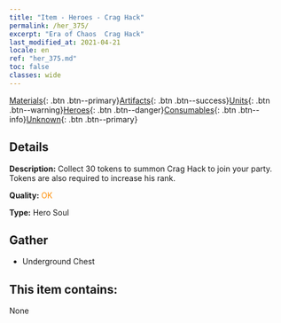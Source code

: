 ```yaml
---
title: "Item - Heroes - Crag Hack"
permalink: /her_375/
excerpt: "Era of Chaos  Crag Hack"
last_modified_at: 2021-04-21
locale: en
ref: "her_375.md"
toc: false
classes: wide
---
```

 [Materials](/Items/){: .btn .btn--primary}[Artifacts](/Items/Artifacts/){: .btn .btn--success}[Units](/Items/Units/){: .btn .btn--warning}[Heroes](/Items/Heroes/){: .btn .btn--danger}[Consumables](/Items/Consumables/){: .btn .btn--info}[Unknown](/Items/Unknown/){: .btn .btn--primary}

## Details
 **Description:** Collect 30 tokens to summon Crag Hack to join your party. Tokens are also required to increase his rank.

 **Quality:** <span style="color: #FF8C00">OK</span>

 **Type:** Hero Soul

## Gather

*    Underground Chest 

## This item contains:

  None

